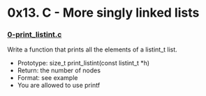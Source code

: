 # 0x13. C - More singly linked lists

### [0-print_listint.c]()
Write a function that prints all the elements of a listint_t list.
* Prototype: size_t print_listint(const listint_t \*h)
* Return: the number of nodes
* Format: see example
* You are allowed to use printf
